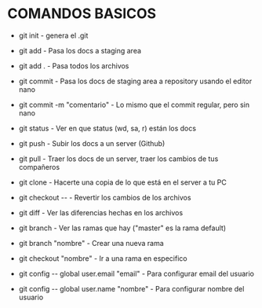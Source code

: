 # COMANDOS BASICOS 

* git init                      -   genera el .git
* git add <file>                -   Pasa los docs a staging area 
* git add .                     -   Pasa todos los archivos
* git commit                    -   Pasa los docs de staging area a repository usando el editor nano
* git commit -m "comentario"    -   Lo mismo que el commit regular, pero sin nano
* git status                    -   Ver en que status (wd, sa, r) están los docs
* git push                      -   Subir los docs a un server (Github)
* git pull                      -   Traer los docs de un server, traer los cambios de tus compañeros
* git clone                     -   Hacerte una copia de lo que está en el server a tu PC
* git checkout -- <file>        -   Revertir los cambios de los archivos
* git diff <file>               -   Ver las diferencias hechas en los archivos
* git branch                    -   Ver las ramas que hay ("master" es la rama default)
* git branch "nombre"           -   Crear una nueva rama
* git checkout "nombre"         -   Ir a una rama en especifico 

*  git config -- global user.email "email"          -   Para configurar email del usuario
*  git config -- global user.name "nombre"          -   Para configurar nombre del usuario